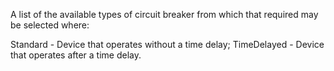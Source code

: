 ﻿A list of the available types of circuit breaker from which that required may be selected where:

Standard - Device that operates without a time delay;
TimeDelayed - Device that operates after a time delay.
